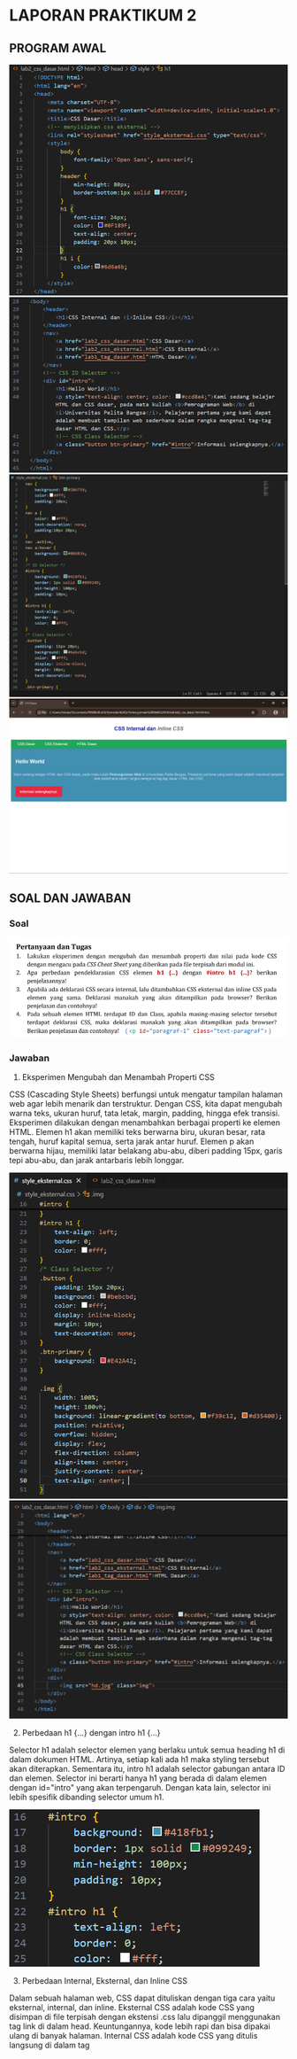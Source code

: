 # LAPORAN PRAKTIKUM 2

## PROGRAM AWAL
![gambar](1.png)
![gambar](2.png)
![gambar](3.png)
![gambar](progwal.png)

## SOAL DAN JAWABAN

### Soal
![gambar](soal.png)

### Jawaban

  1. Eksperimen Mengubah dan Menambah Properti CSS

CSS (Cascading Style Sheets) berfungsi untuk mengatur tampilan halaman web agar lebih menarik dan terstruktur. Dengan CSS, kita dapat mengubah warna teks, ukuran huruf, tata letak, margin, padding, hingga efek transisi. 
Eksperimen dilakukan dengan menambahkan berbagai properti ke elemen HTML. Elemen h1 akan memiliki teks berwarna biru, ukuran besar, rata tengah, huruf kapital semua, serta jarak antar huruf. 
Elemen p akan berwarna hijau, memiliki latar belakang abu-abu, diberi padding 15px, garis tepi abu-abu, dan jarak antarbaris lebih longgar.

![gambar](eks.png)
![gambar](eks2.png)

  2. Perbedaan h1 {…} dengan intro h1 {…}

Selector h1 adalah selector elemen yang berlaku untuk semua heading h1 di dalam dokumen HTML. Artinya, setiap kali ada h1 maka styling tersebut akan diterapkan. Sementara itu, intro h1 adalah selector gabungan antara ID dan elemen. Selector ini berarti hanya h1 yang berada di dalam elemen dengan id="intro" yang akan terpengaruh. Dengan kata lain, selector ini lebih spesifik dibanding selector umum h1.

![gambar](intro.png)

  3. Perbedaan Internal, Eksternal, dan Inline CSS

Dalam sebuah halaman web, CSS dapat dituliskan dengan tiga cara yaitu eksternal, internal, dan inline. Eksternal CSS adalah kode CSS yang disimpan di file terpisah dengan ekstensi .css lalu dipanggil menggunakan tag link di dalam head. Keuntungannya, kode lebih rapi dan bisa dipakai ulang di banyak halaman. Internal CSS adalah kode CSS yang ditulis langsung di dalam tag <style> di bagian <head> dari dokumen HTML. Biasanya digunakan jika gaya hanya berlaku di satu halaman saja. Sementara itu, inline CSS ditulis langsung di dalam atribut style pada elemen HTML, misalnya p style="color:red;". Inline CSS memiliki prioritas tertinggi, artinya jika ada aturan eksternal dan internal sekaligus, inline-lah yang akan ditampilkan. Urutannya adalah: Inline > Internal > Eksternal. Hal ini bisa dilihat pada file lab2_css_dasar.html yang menggunakan ketiganya: eksternal dari style_eksternal.css, internal pada style di head, dan inline pada tag p yang memberi warna abu-abu ke teks. Meskipun warna teks paragraf bisa diatur di internal atau eksternal, warna abu-abu dari inline yang akan menang karena prioritasnya paling tinggi.

![gambar](3.1.png)
![gambar](33.png)

  4. Perbedaan ID dan Class dalam CSS

ID dan class adalah dua cara untuk memberi identitas pada elemen HTML agar bisa diatur dengan CSS. ID bersifat unik, artinya hanya boleh digunakan sekali dalam satu halaman, sementara class bisa digunakan berkali-kali pada banyak elemen. Dalam hal prioritas, CSS yang menggunakan ID lebih kuat dibanding CSS yang menggunakan class. Jika ada elemen yang memiliki ID dan class sekaligus, maka aturan ID akan menang jika terjadi konflik. Misalnya, pada file style_eksternal.css, ID #intro digunakan untuk mengatur area tertentu agar memiliki background biru, sedangkan class .button dan .btn-primary digunakan pada tombol a agar bisa digunakan di banyak tempat. Dengan cara ini, ID digunakan untuk bagian khusus halaman, sedangkan class digunakan untuk gaya yang berulang. Jika ada elemen p dengan id="paragraf-1" sekaligus class="text-paragraf", maka deklarasi dengan ID akan ditampilkan lebih dominan dibanding class, meskipun class masih bisa memberikan gaya tambahan selama tidak bertentangan.

![gambar](4.1.png)
![gambar](4.2.png)

## PROGRAM AKHIR
![gambar](proghir.png)

## KESIMPULAN

Dari percobaan menggunakan file lab2_css_dasar.html dan style_eksternal.css, dapat dipahami bahwa CSS adalah bahasa yang sangat fleksibel untuk mengatur tampilan halaman web. Pada nomor satu, eksperimen mengubah properti CSS menunjukkan bahwa setiap perubahan nilai seperti warna, ukuran huruf, padding, atau alignment langsung berdampak pada tampilan elemen tanpa harus mengubah struktur HTML. Hal ini membuktikan kekuatan CSS dalam memisahkan desain dari konten.

Pada nomor dua, perbandingan antara selector umum h1 {…} dengan selector spesifik #intro h1 {…} memperlihatkan bahwa CSS memiliki sistem prioritas berdasarkan spesifisitas. Selector umum berlaku pada semua elemen sejenis, sementara selector spesifik hanya berlaku pada konteks tertentu, sehingga memungkinkan kita memberikan gaya berbeda pada elemen yang sama di bagian halaman yang berbeda.

Pada nomor tiga, perbedaan antara eksternal, internal, dan inline CSS menegaskan pentingnya memahami urutan prioritas. Inline CSS selalu menang melawan internal dan eksternal karena berada langsung pada elemen. Internal CSS lebih kuat daripada eksternal karena ditulis di dalam dokumen HTML itu sendiri. Urutan ini dikenal dengan istilah cascade, dan dengan memahaminya kita bisa mengatur gaya dengan lebih efektif.

Pada nomor empat, perbedaan ID dan Class menunjukkan bahwa keduanya punya fungsi berbeda. ID digunakan untuk elemen unik dengan prioritas lebih tinggi, sedangkan Class digunakan untuk gaya yang bisa diterapkan berkali-kali pada banyak elemen. Jika sebuah elemen memiliki ID dan Class sekaligus, maka aturan ID akan mengalahkan Class, kecuali ada properti dari Class yang tidak ditimpa oleh ID.

Secara keseluruhan, pembahasan ini menunjukkan bahwa menguasai CSS berarti memahami eksperimen properti, spesifisitas selector, prioritas antar metode penulisan CSS, serta fungsi ID dan Class. Keempat hal tersebut saling melengkapi dan sangat penting untuk membangun halaman web yang rapi, konsisten, mudah dipelihara, dan sesuai dengan kebutuhan desain.

